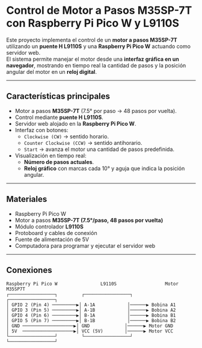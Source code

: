 # Control de Motor a Pasos M35SP-7T con Raspberry Pi Pico W y L9110S

Este proyecto implementa el control de un **motor a pasos M35SP-7T** utilizando un **puente H L9110S** y una **Raspberry Pi Pico W** actuando como servidor web.  
El sistema permite manejar el motor desde una **interfaz gráfica en un navegador**, mostrando en tiempo real la cantidad de pasos y la posición angular del motor en un **reloj digital**.

---

## Características principales

- Motor a pasos **M35SP-7T** (7.5° por paso → 48 pasos por vuelta).  
- Control mediante **puente H L9110S**.  
- Servidor web alojado en la **Raspberry Pi Pico W**.  
- Interfaz con botones:
  - `Clockwise (CW)` → sentido horario.  
  - `Counter Clockwise (CCW)` → sentido antihorario.  
  - `Start` → avanza el motor una cantidad de pasos predefinida.  
- Visualización en tiempo real:
  - **Número de pasos actuales**.  
  - **Reloj gráfico** con marcas cada 10° y aguja que indica la posición angular.  

---

## Materiales

- Raspberry Pi Pico W  
- Motor a pasos **M35SP-7T (7.5°/paso, 48 pasos por vuelta)**  
- Módulo controlador **L9110S**  
- Protoboard y cables de conexión  
- Fuente de alimentación de 5V  
- Computadora para programar y ejecutar el servidor web  

---

## Conexiones

```plaintext
Raspberry Pi Pico W                L9110S                  Motor M35SP7T
┌─────────────────┐         ┌─────────────────┐        ┌─────────────────┐
│ GPIO 2 (Pin 4) ─────────▶│ A-1A            │──────▶ Bobina A1
│ GPIO 3 (Pin 5) ─────────▶│ A-1B            │──────▶ Bobina A2
│ GPIO 4 (Pin 6) ─────────▶│ B-1A            │──────▶ Bobina B1
│ GPIO 5 (Pin 7) ─────────▶│ B-1B            │──────▶ Bobina B2
│ GND ───────────────────▶│ GND             │──────▶ Motor GND
│ 5V  ───────────────────▶│ VCC (5V)        │──────▶ Motor VCC
└─────────────────┘         └─────────────────┘        └─────────────────┘
